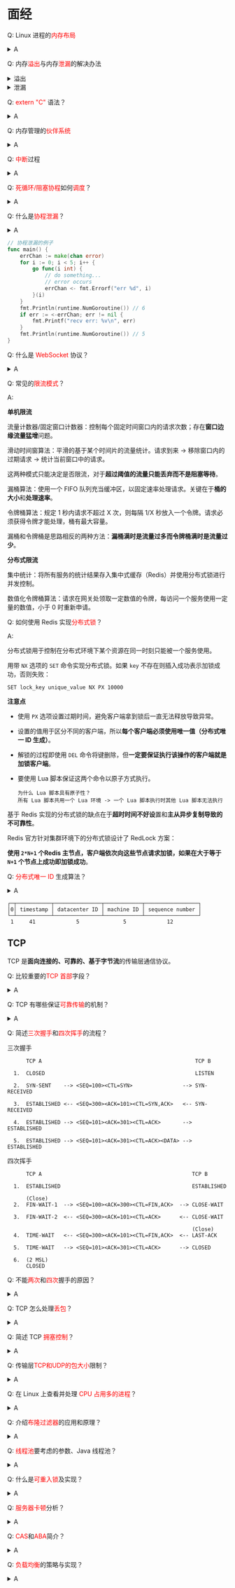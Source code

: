 # 面经

Q: Linux 进程的<font color=red>内存布局</font>

<details><summary>A</summary>代码段（.text）、数据段（已初始化（.data）、未初始化（.bss））、堆、栈</details>

Q: 内存<font color=red>溢出</font>与内存<font color=red>泄漏</font>的解决办法

<details><summary>溢出</summary>检查算法和数据结构、释放资源、增加大小、内存池</details>

<details><summary>泄漏</summary>内存分析、智能指针、单元测试、日志监控、性能优化</details>

Q: <font color=red>extern "C"</font> 语法？

<details><summary>A</summary>在 C++ 中按 C 语言方式进行名称修饰和链接。C++ 支持重载 -> 需要保存函数名及参数信息；C 只保存函数名</details>

Q: 内存管理的<font color=red>伙伴系统</font>

<details><summary>A</summary>用于解决外部碎片问题。将内存块按照 2 的幂的大小组织成链表</details>

Q: <font color=red>中断</font>过程

<details><summary>A</summary>中断发生 -> 保存上下文 -> 中断向量表 -> 中断服务程序 -> 软件处理 -> 恢复上下文执行</details>

Q: <font color=red>死循环/阻塞协程</font>如何<font color=red>调度</font>？

<details><summary>A</summary>使用 sysmon 线程对进行系统调用的（阻塞的）和长时间运行的协程进行抢占式调度</details>

Q: 什么是<font color=red>协程泄漏</font>？

<details><summary>A</summary>由于不正确的管理或是过度使用导致协程资源无法被有效地释放从而占用大量内存空间的现象</details>

```go
// 协程泄漏的例子
func main() {
	errChan := make(chan error)
	for i := 0; i < 5; i++ {
		go func(i int) {
			// do something...
			// error occurs
			errChan <- fmt.Errorf("err %d", i)
		}(i)
	}
	fmt.Println(runtime.NumGoroutine()) // 6
	if err := <-errChan; err != nil {
		fmt.Printf("recv err: %v\n", err)
	}
	fmt.Println(runtime.NumGoroutine()) // 5
}
```

Q: 什么是 <font color=red>WebSocket</font> 协议？

<details><summary>A</summary>服务器主动发送消息？HTTP 短轮询 -> HTTP 长轮询 -> 先使用 HTTP 进行协议升级 -> 支持全双工的 WebSocket 协议</details>

Q: 常见的<font color=red>限流模式</font>？

A:

**单机限流**

流量计数器/固定窗口计数器：控制每个固定时间窗口内的请求次数；存在**窗口边缘流量猛增**问题。

滑动时间窗算法：平滑的基于某个时间片的流量统计。请求到来 -> 移除窗口内的过期请求 -> 统计当前窗口中的请求。

这两种模式只能决定是否限流，对于**超过阈值的流量只能丢弃而不是阻塞等待**。

漏桶算法：使用一个 FIFO 队列充当缓冲区，以固定速率处理请求。关键在于**桶的大小**和**处理速率**。

令牌桶算法：规定 1 秒内请求不超过 X 次，则每隔 1/X 秒放入一个令牌。请求必须获得令牌才能处理，桶有最大容量。

漏桶和令牌桶是思路相反的两种方法：**漏桶满时是流量过多而令牌桶满时是流量过少**。

**分布式限流**

集中统计：将所有服务的统计结果存入集中式缓存（Redis）并使用分布式锁进行并发控制。

数值化令牌桶算法：请求在网关处领取一定数值的令牌，每访问一个服务使用一定量的数值，小于 0 时重新申请。



Q: 如何使用 Redis 实现<font color=red>分布式锁</font>？

A:

分布式锁用于控制在分布式环境下某个资源在同一时刻只能被一个服务使用。

用带 `NX` 选项的 `SET` 命令实现分布式锁。如果 `key` 不存在则插入成功表示加锁成功，否则失败：

```
SET lock_key unique_value NX PX 10000
```

**注意点**

- 使用 `PX` 选项设置过期时间，避免客户端拿到锁后一直无法释放导致异常。

- 设置的值用于区分不同的客户端，所以**每个客户端必须使用唯一值（分布式唯一 ID 生成）**。

- 解锁的过程即使用 `DEL` 命令将键删除，但**一定要保证执行该操作的客户端就是加锁客户端**。

- 要使用 Lua 脚本保证这两个命令以原子方式执行。

  ```
  为什么 Lua 脚本具有原子性？
  所有 Lua 脚本共用一个 Lua 环境 -> 一个 Lua 脚本执行时其他 Lua 脚本无法执行
  ```

基于 Redis 实现的分布式锁的缺点在于**超时时间不好设**置和**主从异步复制导致的不可靠性**。

Redis 官方针对集群环境下的分布式锁设计了 RedLock 方案：

**使用 `2*N+1` 个Redis 主节点，客户端依次向这些节点请求加锁，如果在大于等于 `N+1` 个节点上成功即加锁成功**。

Q: <font color=red>分布式唯一 ID</font> 生成算法？

<details><summary>A</summary>要满足的三个条件：全局唯一、单调递增、信息安全；常见方案：数据库自增 ID、UUID、（类）雪花算法</details>

```
┌─┬───────────┬───────────────┬────────────┬─────────────────┐
│0│ timestamp │ datacenter ID │ machine ID │ sequence number │
└─┴───────────┴───────────────┴────────────┴─────────────────┘
 1     41             5              5             12
```



## TCP

TCP 是**面向连接的、可靠的、基于字节流**的传输层通信协议。

Q: 比较重要的<font color=red>TCP 首部</font>字段？

<details><summary>A</summary>源端口、目的端口、序列号(解决乱序)、确认应答号(解决丢包)、控制位 ACK/RST/SYN/FIN</details>

Q: TCP 有哪些保证<font color=red>可靠传输</font>的机制？

<details><summary>A</summary>连接管理、序列号、确认应答、超时重传、流量控制、拥塞控制</details>

Q: 简述<font color=red>三次握手</font>和<font color=red>四次挥手</font>的流程？

三次握手

```
      TCP A                                                 TCP B

  1.  CLOSED                                                LISTEN

  2.  SYN-SENT    --> <SEQ=100><CTL=SYN>                --> SYN-RECEIVED

  3.  ESTABLISHED <-- <SEQ=300><ACK=101><CTL=SYN,ACK>   <-- SYN-RECEIVED

  4.  ESTABLISHED --> <SEQ=101><ACK=301><CTL=ACK>       --> ESTABLISHED

  5.  ESTABLISHED --> <SEQ=101><ACK=301><CTL=ACK><DATA> --> ESTABLISHED
```

四次挥手

```
      TCP A                                                TCP B

  1.  ESTABLISHED                                          ESTABLISHED

      (Close)
  2.  FIN-WAIT-1  --> <SEQ=100><ACK=300><CTL=FIN,ACK>  --> CLOSE-WAIT

  3.  FIN-WAIT-2  <-- <SEQ=300><ACK=101><CTL=ACK>      <-- CLOSE-WAIT

                                                           (Close)
  4.  TIME-WAIT   <-- <SEQ=300><ACK=101><CTL=FIN,ACK>  <-- LAST-ACK

  5.  TIME-WAIT   --> <SEQ=101><ACK=301><CTL=ACK>      --> CLOSED

  6.  (2 MSL)
      CLOSED
```

Q: 不能<font color=red>两次</font>和<font color=red>四次</font>握手的原因？

<details><summary>A</summary>两次：不能防止历史连接的建立和有效地同步序列号；四次：避免浪费</details>

Q: TCP 怎么处理<font color=red>丢包</font>？

<details><summary>A</summary>重传 -> 超时重传、快速重传、SACK</details>



Q: 简述 TCP <font color=red>拥塞控制</font>？

<details><summary>A</summary>TODO</details>

Q: 传输层<font color=red>TCP和UDP的包大小</font>限制？

<details><summary>A</summary>TODO</details>

Q: 在 Linux 上查看并处理 <font color=red>CPU 占用多的进程</font>？

<details><summary>A</summary>TODO</details>

Q: 介绍<font color=red>布隆过滤器</font>的应用和原理？

<details><summary>A</summary>TODO</details>

Q: <font color=red>线程池</font>要考虑的参数、Java 线程池？

<details><summary>A</summary>TODO</details>

Q: 什么是<font color=red>可重入锁</font>及实现？

<details><summary>A</summary>指任意线程在获取锁后可以再次获取锁而不被阻塞，对不同的线程来说就是普通的互斥锁。实现：持有线程+计数器</details>

Q: <font color=red>服务器卡顿</font>分析？

<details><summary>A</summary>TODO</details>

Q: <font color=red>CAS</font>和<font color=red>ABA</font>简介？

<details><summary>A</summary>TODO</details>

Q: <font color=red>负载均衡</font>的策略与实现？

<details><summary>A</summary>TODO</details>

